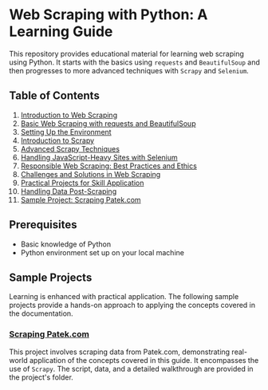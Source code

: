 # Web Scraping with Python: A Learning Guide

This repository provides educational material for learning web scraping using Python. It starts with the basics using `requests` and `BeautifulSoup` and then progresses to more advanced techniques with `Scrapy` and `Selenium`.

## Table of Contents
1. [Introduction to Web Scraping](./docs/introduction.md)
2. [Basic Web Scraping with requests and BeautifulSoup](./docs/basic-web-scraping.md)
3. [Setting Up the Environment](./docs/setting-up-environment.md)
4. [Introduction to Scrapy](./docs/introduction-to-scrapy.md)
5. [Advanced Scrapy Techniques](./docs/advanced-scrapy-techniques.md)
6. [Handling JavaScript-Heavy Sites with Selenium](./docs/javascript-heavy-sites-selenium.md)
7. [Responsible Web Scraping: Best Practices and Ethics](./docs/responsible-web-scraping.md)
8. [Challenges and Solutions in Web Scraping](./docs/challenges-and-solutions.md)
9. [Practical Projects for Skill Application](./docs/practical-projects.md)
10. [Handling Data Post-Scraping](./docs/data-post-scraping.md)
11. [Sample Project: Scraping Patek.com](./projects/patek-scraping/README.md)

## Prerequisites
- Basic knowledge of Python
- Python environment set up on your local machine

## Sample Projects

Learning is enhanced with practical application. The following sample projects provide a hands-on approach to applying the concepts covered in the documentation.

### [Scraping Patek.com](./projects/patek-scraping/README.md)
This project involves scraping data from Patek.com, demonstrating real-world application of the concepts covered in this guide. It encompasses the use of `Scrapy`. The script, data, and a detailed walkthrough are provided in the project's folder.

